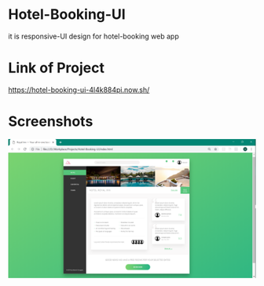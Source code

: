 # Hotel-Booking-UI
it is responsive-UI design for hotel-booking web app
# Link of Project
https://hotel-booking-ui-4l4k884pi.now.sh/
# Screenshots
![screenshot](1.png "UI of project")
